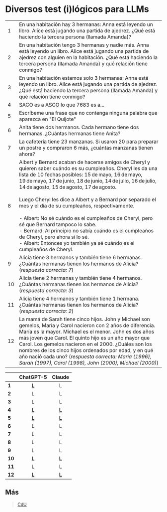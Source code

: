 # Diversos test (i)lógicos para LLMs

|||
|-|-|
|1|En una habitación hay 3 hermanas: Anna está leyendo un libro. Alice está jugando una partida de ajedrez. ¿Qué está haciendo la tercera persona (llamada Amanda)?
|2|En una habitación tengo 3 hermanas y nadie más. Anna está leyendo un libro. Alice está jugando una partida de ajedrez con alguien en la habitación. ¿Qué está haciendo la tercera persona (llamada Amanda) y qué relación tiene conmigo?
|3|En una habitación estamos solo 3 hermanas: Anna está leyendo un libro. Alice está jugando una partida de ajedrez. ¿Qué está haciendo la tercera persona (llamada Amanda) y qué relación tiene conmigo?
|4|SACO es a ASCO lo que 7683 es a...
|5|Escríbeme una frase que no contenga ninguna palabra que aparezca en "El Quijote"
|6|Anita tiene dos hermanos. Cada hermano tiene dos hermanas. ¿Cuántas hermanas tiene Anita?
|7|La cafetería tiene 23 manzanas. Si usaron 20 para preparar un postre y compraron 6 más, ¿cuántas manzanas tienen ahora?
|8|Albert y Bernard acaban de hacerse amigos de Cheryl y quieren saber cuándo es su cumpleaños. Cheryl les da una lista de 10 fechas posibles: 15 de mayo, 16 de mayo, 19 de mayo, 17 de junio, 18 de junio, 14 de julio, 16 de julio, 14 de agosto, 15 de agosto, 17 de agosto.<br><br>Luego Cheryl les dice a Albert y a Bernard por separado el mes y el día de su cumpleaños, respectivamente.<br><br>- Albert: No sé cuándo es el cumpleaños de Cheryl, pero sé que Bernard tampoco lo sabe.<br>- Bernard: Al principio no sabía cuándo es el cumpleaños de Cheryl, pero ahora sí lo sé.<br>- Albert: Entonces yo también ya sé cuándo es el cumpleaños de Cheryl.
|9|Alicia tiene 3 hermanos y también tiene 6 hermanas. ¿Cuántas hermanas tienen los hermanos de Alicia? (*respuesta correcta: 7*)
|10|Alicia tiene 2 hermanas y también tiene 4 hermanos. ¿Cuántas hermanas tienen los hermanos de Alicia? (*respuesta correcta: 3*)
|11|Alicia tiene 4 hermanos y también tiene 1 hermana. ¿Cuántas hermanas tienen los hermanos de Alicia? (*respuesta correcta: 2*)
|12|La mamá de Sarah tiene cinco hijos. John y Michael son gemelos, María y Carol nacieron con 2 años de diferencia. María es la mayor. Michael es el menor. John es dos años más joven que Carol. El quinto hijo es un año mayor que Carol. Los gemelos nacieron en el 2000. ¿Cuáles son los nombres de los cinco hijos ordenados por edad, y en qué año nació cada uno? (*respuesta correcta: María (1996), Sarah (1997), Carol (1998), John (2000), Michael (2000)*)

|      |ChatGPT-5                                                               |Claude|
|-     |:-:                                                                     |:-:|
|**1** |[**L**](https://chatgpt.com/share/6895e9cf-98f4-8002-bd8a-39de093981f6) |L
|**2** |L|L
|**3** |L|L
|**4** |[**L**](https://chatgpt.com/share/6895eb1d-fdb8-8002-8d4a-fadc72e8cd2c) |[**L**](https://claude.ai/share/23b3b47a-c492-43a8-9b43-711350017ee0)
|**5** |[**L**](https://chatgpt.com/share/6895ed07-62a4-8002-a426-d9a321eb7e5f)|[**L**](https://claude.ai/share/7f966626-dfd8-4195-bd62-0e770dfd0ec7)
|**6** |L|L
|**7** |L|L
|**8** |L|L
|**9** |L|L
|**10**|[**L**](https://chatgpt.com/share/6895ee0b-eba4-8002-b8a8-2a783390a0cb)|**[L](https://claude.ai/share/0c8f138a-1f37-4604-85ea-5aa7d1e77ca3)**
|**11**|L|L
|**12**|[**L**](https://chatgpt.com/share/6895ee7c-a3b4-8002-a106-6826338efc7d)|[**L**](https://claude.ai/share/5b93964f-d27d-4cc9-ad5d-cef7503e70da)

## Más

> [CdU](../ingenieriaDePrompts/arbolPensamiento.md)
